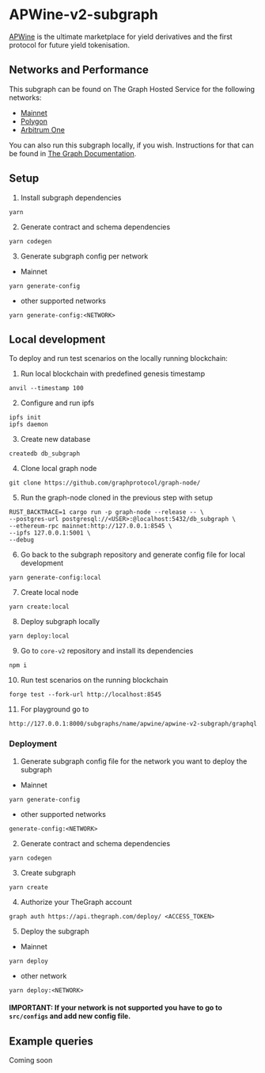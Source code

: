 # APWine-v2-subgraph

[APWine](https://www.apwine.fi/) is the ultimate marketplace for yield derivatives and the first protocol for future yield tokenisation.

## Networks and Performance

This subgraph can be found on The Graph Hosted Service for the following networks:

-   [Mainnet](https://thegraph.com/hosted-service/subgraph/apwine/apwine-v2-subgraph)
-   [Polygon](https://thegraph.com/hosted-service/subgraph/apwine/apwine-v2-subgraph-polygon)
-   [Arbitrum One](https://thegraph.com/hosted-service/subgraph/apwine/apwine-v2-subgraph-arbitrum)

You can also run this subgraph locally, if you wish. Instructions for that can be found in [The Graph Documentation](https://thegraph.com/docs/en/cookbook/quick-start/).

## Setup

1. Install subgraph dependencies

```properties
yarn
```

2. Generate contract and schema dependencies

```properties
yarn codegen
```

3. Generate subgraph config per network

-   Mainnet

```properties
yarn generate-config
```

-   other supported networks

```properties
yarn generate-config:<NETWORK>
```

## Local development

To deploy and run test scenarios on the locally running blockchain:

1. Run local blockchain with predefined genesis timestamp

```properties
anvil --timestamp 100
```

2. Configure and run ipfs

```properties
ipfs init
ipfs daemon
```

3. Create new database

```properties
createdb db_subgraph
```

4. Clone local graph node

```properties
git clone https://github.com/graphprotocol/graph-node/
```

5. Run the graph-node cloned in the previous step with setup

```properties
RUST_BACKTRACE=1 cargo run -p graph-node --release -- \
--postgres-url postgresql://<USER>:@localhost:5432/db_subgraph \
--ethereum-rpc mainnet:http://127.0.0.1:8545 \
--ipfs 127.0.0.1:5001 \
--debug
```

6. Go back to the subgraph repository and generate config file for local development

```properties
yarn generate-config:local
```

7. Create local node

```properties
yarn create:local
```

8. Deploy subgraph locally

```properties
yarn deploy:local
```

9. Go to `core-v2` repository and install its dependencies

```properties
npm i
```

10. Run test scenarios on the running blockchain

```properties
forge test --fork-url http://localhost:8545
```

11. For playground go to

```properties
http://127.0.0.1:8000/subgraphs/name/apwine/apwine-v2-subgraph/graphql
```

### Deployment

1. Generate subgraph config file for the network you want to deploy the subgraph

-   Mainnet

```properties
yarn generate-config
```

-   other supported networks

```properties
generate-config:<NETWORK>
```

2. Generate contract and schema dependencies

```properties
yarn codegen
```

3. Create subgraph

```properties
yarn create
```

4. Authorize your TheGraph account

```properties
graph auth https://api.thegraph.com/deploy/ <ACCESS_TOKEN>
```

5. Deploy the subgraph

-   Mainnet

```properties
yarn deploy
```

-   other network

```properties
yarn deploy:<NETWORK>
```

#### IMPORTANT: If your network is not supported you have to go to `src/configs` and add new config file.

## Example queries

Coming soon

```

```
